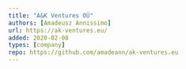 ```yaml
---
title: "A&K Ventures OÜ"
authors: [Amadeusz Annissimo]
url: https://ak-ventures.eu/
added: 2020-02-08
types: [company]
repo: https://github.com/amadeann/ak-ventures.eu
---
```

